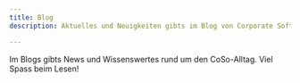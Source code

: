 ```yaml
---
title: Blog
description: Aktuelles und Neuigkeiten gibts im Blog von Corporate Software.

---
```

Im Blogs gibts News und Wissenswertes rund um den CoSo-Alltag. Viel Spass beim Lesen!
